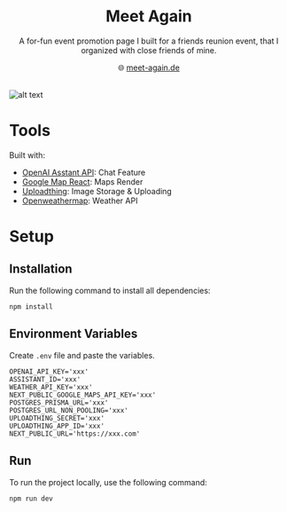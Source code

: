 <div align="center" >
    <h1 align="center">Meet Again</h1>
    <p>A for-fun event promotion page I built for a friends reunion event, that I organized with close friends of mine.</p>
    🌐 <a href="https://meet-again.de">meet-again.de</a>
    <br/>
    <br/>
</div>

![alt text](https://github.com/lukasjoho/docklands/assets/53558967/58bc60f0-5b65-4689-97ab-538d57ad8338)

# Tools
Built with:
- [OpenAI Asstant API](https://nextjs.org/docs): Chat Feature
- [Google Map React](https://www.npmjs.com/package/google-map-react): Maps Render
- [Uploadthing](https://uploadthing.com): Image Storage & Uploading
- [Openweathermap](https://openweathermap.org/): Weather API

# Setup

## Installation

Run the following command to install all dependencies:

```sh-session
npm install
```

## Environment Variables
Create `.env` file and paste the variables.

```sh-session
OPENAI_API_KEY='xxx'
ASSISTANT_ID='xxx'
WEATHER_API_KEY='xxx'
NEXT_PUBLIC_GOOGLE_MAPS_API_KEY='xxx'
POSTGRES_PRISMA_URL='xxx'
POSTGRES_URL_NON_POOLING='xxx'
UPLOADTHING_SECRET='xxx'
UPLOADTHING_APP_ID='xxx'
NEXT_PUBLIC_URL='https://xxx.com'
```

## Run

To run the project locally, use the following command:

```sh-session
npm run dev
```

